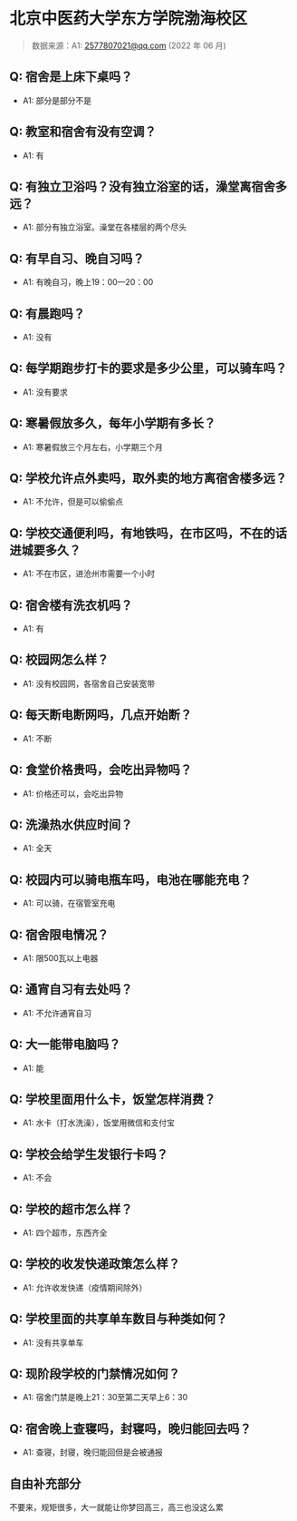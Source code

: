# 北京中医药大学东方学院渤海校区

> 数据来源：A1: 2577807021@qq.com (2022 年 06 月)

## Q: 宿舍是上床下桌吗？

- A1: 部分是部分不是

## Q: 教室和宿舍有没有空调？

- A1: 有

## Q: 有独立卫浴吗？没有独立浴室的话，澡堂离宿舍多远？

- A1: 部分有独立浴室。澡堂在各楼层的两个尽头

## Q: 有早自习、晚自习吗？

- A1: 有晚自习，晚上19：00—20：00

## Q: 有晨跑吗？

- A1: 没有

## Q: 每学期跑步打卡的要求是多少公里，可以骑车吗？

- A1: 没有要求

## Q: 寒暑假放多久，每年小学期有多长？

- A1: 寒暑假放三个月左右，小学期三个月

## Q: 学校允许点外卖吗，取外卖的地方离宿舍楼多远？

- A1: 不允许，但是可以偷偷点

## Q: 学校交通便利吗，有地铁吗，在市区吗，不在的话进城要多久？

- A1: 不在市区，进沧州市需要一个小时

## Q: 宿舍楼有洗衣机吗？

- A1: 有

## Q: 校园网怎么样？

- A1: 没有校园网，各宿舍自己安装宽带

## Q: 每天断电断网吗，几点开始断？

- A1: 不断

## Q: 食堂价格贵吗，会吃出异物吗？

- A1: 价格还可以，会吃出异物

## Q: 洗澡热水供应时间？

- A1: 全天

## Q: 校园内可以骑电瓶车吗，电池在哪能充电？

- A1: 可以骑，在宿管室充电

## Q: 宿舍限电情况？

- A1: 限500瓦以上电器

## Q: 通宵自习有去处吗？

- A1: 不允许通宵自习

## Q: 大一能带电脑吗？

- A1: 能

## Q: 学校里面用什么卡，饭堂怎样消费？

- A1: 水卡（打水洗澡），饭堂用微信和支付宝

## Q: 学校会给学生发银行卡吗？

- A1: 不会

## Q: 学校的超市怎么样？

- A1: 四个超市，东西齐全

## Q: 学校的收发快递政策怎么样？

- A1: 允许收发快递（疫情期间除外）

## Q: 学校里面的共享单车数目与种类如何？

- A1: 没有共享单车

## Q: 现阶段学校的门禁情况如何？

- A1: 宿舍门禁是晚上21：30至第二天早上6：30

## Q: 宿舍晚上查寝吗，封寝吗，晚归能回去吗？

- A1: 查寝，封寝，晚归能回但是会被通报

## 自由补充部分

不要来，规矩很多，大一就能让你梦回高三，高三也没这么累